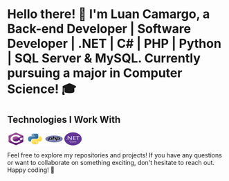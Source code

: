 # Hello there! 👋 I'm Luan Camargo, a Back-end Developer | Software Developer | .NET | C# | PHP | Python | SQL Server & MySQL. Currently pursuing a major in Computer Science! 🎓

## Technologies I Work With

<div style="display: inline-block">
  <img align="center" alt="C#" height="30" width="40" src="https://raw.githubusercontent.com/devicons/devicon/master/icons/csharp/csharp-original.svg">
  <img align="center" alt="Python" height="30" width="40" src="https://raw.githubusercontent.com/devicons/devicon/master/icons/python/python-original.svg">
  <img align="center" alt="PHP" height="30" width="40" src="https://raw.githubusercontent.com/devicons/devicon/master/icons/php/php-original.svg">
  <img align="center" alt=".NET" height="30" width="40" src="https://raw.githubusercontent.com/devicons/devicon/master/icons/dotnetcore/dotnetcore-original.svg">
</div>
<br>

Feel free to explore my repositories and projects! If you have any questions or want to collaborate on something exciting, don't hesitate to reach out. Happy coding! 🚀
